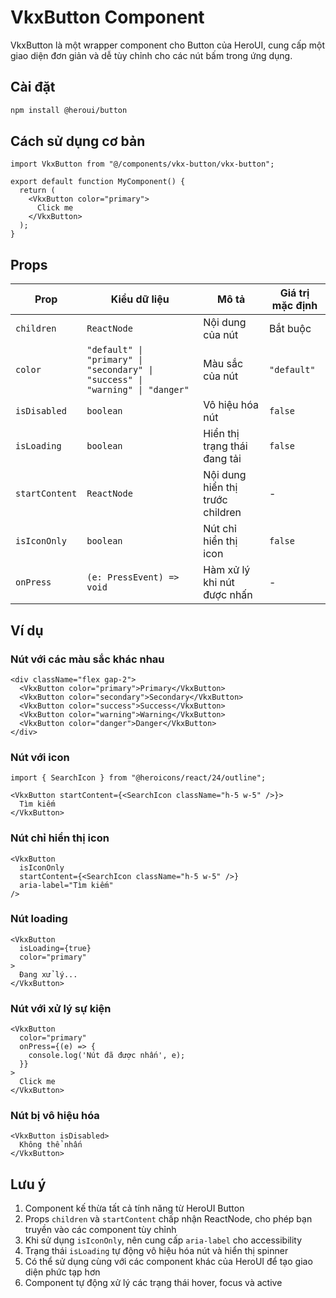 # VkxButton Component

VkxButton là một wrapper component cho Button của HeroUI, cung cấp một giao diện đơn giản và dễ tùy chỉnh cho các nút bấm trong ứng dụng.

## Cài đặt

```bash
npm install @heroui/button
```

## Cách sử dụng cơ bản

```tsx
import VkxButton from "@/components/vkx-button/vkx-button";

export default function MyComponent() {
  return (
    <VkxButton color="primary">
      Click me
    </VkxButton>
  );
}
```

## Props

| Prop | Kiểu dữ liệu | Mô tả | Giá trị mặc định |
|------|--------------|--------|------------------|
| `children` | `ReactNode` | Nội dung của nút | Bắt buộc |
| `color` | `"default" \| "primary" \| "secondary" \| "success" \| "warning" \| "danger"` | Màu sắc của nút | `"default"` |
| `isDisabled` | `boolean` | Vô hiệu hóa nút | `false` |
| `isLoading` | `boolean` | Hiển thị trạng thái đang tải | `false` |
| `startContent` | `ReactNode` | Nội dung hiển thị trước children | - |
| `isIconOnly` | `boolean` | Nút chỉ hiển thị icon | `false` |
| `onPress` | `(e: PressEvent) => void` | Hàm xử lý khi nút được nhấn | - |

## Ví dụ

### Nút với các màu sắc khác nhau

```tsx
<div className="flex gap-2">
  <VkxButton color="primary">Primary</VkxButton>
  <VkxButton color="secondary">Secondary</VkxButton>
  <VkxButton color="success">Success</VkxButton>
  <VkxButton color="warning">Warning</VkxButton>
  <VkxButton color="danger">Danger</VkxButton>
</div>
```

### Nút với icon

```tsx
import { SearchIcon } from "@heroicons/react/24/outline";

<VkxButton startContent={<SearchIcon className="h-5 w-5" />}>
  Tìm kiếm
</VkxButton>
```

### Nút chỉ hiển thị icon

```tsx
<VkxButton
  isIconOnly
  startContent={<SearchIcon className="h-5 w-5" />}
  aria-label="Tìm kiếm"
/>
```

### Nút loading

```tsx
<VkxButton
  isLoading={true}
  color="primary"
>
  Đang xử lý...
</VkxButton>
```

### Nút với xử lý sự kiện

```tsx
<VkxButton
  color="primary"
  onPress={(e) => {
    console.log('Nút đã được nhấn', e);
  }}
>
  Click me
</VkxButton>
```

### Nút bị vô hiệu hóa

```tsx
<VkxButton isDisabled>
  Không thể nhấn
</VkxButton>
```

## Lưu ý

1. Component kế thừa tất cả tính năng từ HeroUI Button
2. Props `children` và `startContent` chấp nhận ReactNode, cho phép bạn truyền vào các component tùy chỉnh
3. Khi sử dụng `isIconOnly`, nên cung cấp `aria-label` cho accessibility
4. Trạng thái `isLoading` tự động vô hiệu hóa nút và hiển thị spinner
5. Có thể sử dụng cùng với các component khác của HeroUI để tạo giao diện phức tạp hơn
6. Component tự động xử lý các trạng thái hover, focus và active
